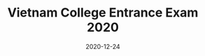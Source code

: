 ---
title: Vietnam College Entrance Exam 2020
date: 2020-12-24 
layout: post
tags: data-analytics, data-visualization
topics: data analytics
summary: "In Vietnam, Education is taken very seriously. Parents and students prepare three years of high school for one exam, that in many people's opinions determine someone's future. Before 2015, students has to take two exams: one deciding whether they graduate high school, and the other is the college entrance exam. These two exams now became one, therefore it is extremely stressful for students in their last year of high school. </br>

In this project, I scraped 74,000 exam takers scores in 2020 from the official Government website, analyzed it to find insights about this exam. I then visualized in with Tableau to give the audience an overlook of this exam. "
image: /assets/books.jfif
---